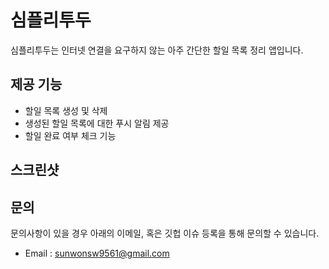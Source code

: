# 심플리투두
심플리투두는 인터넷 연결을 요구하지 않는 아주 간단한 할일 목록 정리 앱입니다.


## 제공 기능
- 할일 목록 생성 및 삭제
- 생성된 할일 목록에 대한 푸시 알림 제공
- 할일 완료 여부 체크 기능

## 스크린샷

## 문의
문의사항이 있을 경우 아래의 이메일, 혹은 깃헙 이슈 등록을 통해 문의할 수 있습니다.
- Email : sunwonsw9561@gmail.com